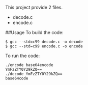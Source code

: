 This project provide 2 files.
+ decode.c
+ encode.c

##Usage
To build the code:
```
$ gcc --std=c99 decode.c -o decode
$ gcc --std=c99 encode.c -o encode
```
To run the code:

```
./encode base64encode
YmFzZTY0Y29kZQ==
./decode YmFzZTY0Y29kZQ==
base64code
```
